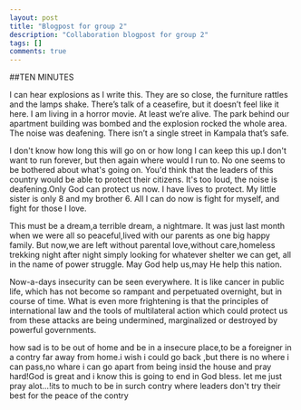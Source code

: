 ```yaml
---
layout: post
title: "Blogpost for group 2"
description: "Collaboration blogpost for group 2"
tags: []
comments: true
---
```


##TEN MINUTES


I can hear explosions as I write this. They are so close, the furniture rattles and the lamps shake. There’s talk of a ceasefire, but it doesn’t feel like it here. I am living in a horror movie. At least we’re alive. The park behind our apartment building was bombed and the explosion rocked the whole area. The noise was deafening. There isn’t a single street in Kampala that’s safe.


I don't know how long this will go on or how long I can keep this up.I don't want to run forever, but then again where would I run to.
No one seems to be bothered about what's going on. You'd think that the leaders of this country would be able to protect their citizens. It's too loud, the noise is deafening.Only God can protect us now.
I have lives to protect. My little sister is only 8 and my brother 6.
All I can do now is fight for myself, and fight for those  I love.

This must be a dream,a terrible dream, a nightmare. It was just last month when we were all so peaceful,lived with our parents as one big happy family. But now,we are left without parental love,without care,homeless trekking night after night simply looking for whatever shelter we can get, all in the name of power struggle.
May God help us,may He help this nation.

Now-a-days insecurity can be seen everywhere. It is like cancer in public life, which has not become so rampant and perpetuated overnight, but in course of time. What is even more frightening is that the principles of international law and the tools of multilateral action which could protect us from these attacks are being undermined, marginalized or destroyed by powerful governments.


how sad is to be out of home and be in a insecure place,to be a foreigner in a contry far away from home.i wish i could go back ,but there is no where i can pass,no whare i can go apart from being insid the house and pray hard!God is great and i know this is going to end in God bless.
let me just pray alot...!its to much to be in surch contry where leaders don't try their best for the peace of the contry